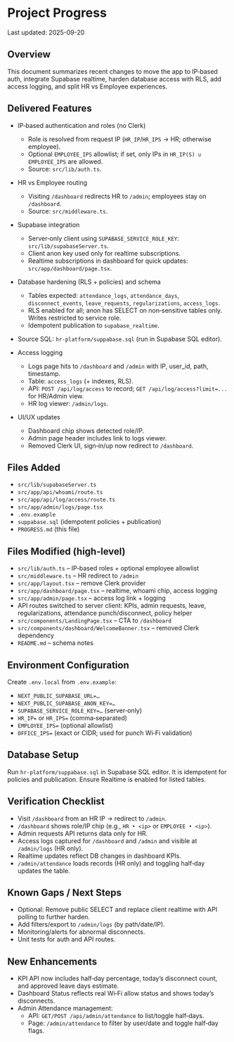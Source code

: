 # Project Progress

Last updated: 2025-09-20

## Overview

This document summarizes recent changes to move the app to IP‑based auth, integrate Supabase realtime, harden database access with RLS, add access logging, and split HR vs Employee experiences.

## Delivered Features

- IP‑based authentication and roles (no Clerk)
  - Role is resolved from request IP (`HR_IP`/`HR_IPS` → HR; otherwise employee).
  - Optional `EMPLOYEE_IPS` allowlist; if set, only IPs in `HR_IP(S) ∪ EMPLOYEE_IPS` are allowed.
  - Source: `src/lib/auth.ts`.

- HR vs Employee routing
  - Visiting `/dashboard` redirects HR to `/admin`; employees stay on `/dashboard`.
  - Source: `src/middleware.ts`.

- Supabase integration
  - Server‑only client using `SUPABASE_SERVICE_ROLE_KEY`: `src/lib/supabaseServer.ts`.
  - Client anon key used only for realtime subscriptions.
  - Realtime subscriptions in dashboard for quick updates: `src/app/dashboard/page.tsx`.

- Database hardening (RLS + policies) and schema
  - Tables expected: `attendance_logs`, `attendance_days`, `disconnect_events`, `leave_requests`, `regularizations`, `access_logs`.
  - RLS enabled for all; anon has SELECT on non‑sensitive tables only. Writes restricted to service role.
  - Idempotent publication to `supabase_realtime`.
- Source SQL: `hr-platform/suppabase.sql` (run in Supabase SQL editor).

- Access logging
  - Logs page hits to `/dashboard` and `/admin` with IP, user_id, path, timestamp.
  - Table: `access_logs` (+ indexes, RLS).
  - API: `POST /api/log/access` to record; `GET /api/log/access?limit=...` for HR/Admin view.
  - HR log viewer: `/admin/logs`.

- UI/UX updates
  - Dashboard chip shows detected role/IP.
  - Admin page header includes link to logs viewer.
  - Removed Clerk UI, sign‑in/up now redirect to `/dashboard`.

## Files Added

- `src/lib/supabaseServer.ts`
- `src/app/api/whoami/route.ts`
- `src/app/api/log/access/route.ts`
- `src/app/admin/logs/page.tsx`
- `.env.example`
- `suppabase.sql` (idempotent policies + publication)
- `PROGRESS.md` (this file)

## Files Modified (high‑level)

- `src/lib/auth.ts` – IP‑based roles + optional employee allowlist
- `src/middleware.ts` – HR redirect to `/admin`
- `src/app/layout.tsx` – remove Clerk provider
- `src/app/dashboard/page.tsx` – realtime, whoami chip, access logging
- `src/app/admin/page.tsx` – access log link + logging
- API routes switched to server client: KPIs, admin requests, leave, regularizations, attendance punch/disconnect, policy helper
- `src/components/LandingPage.tsx` – CTA to `/dashboard`
- `src/components/dashboard/WelcomeBanner.tsx` – removed Clerk dependency
- `README.md` – schema notes

## Environment Configuration

Create `.env.local` from `.env.example`:

- `NEXT_PUBLIC_SUPABASE_URL=…`
- `NEXT_PUBLIC_SUPABASE_ANON_KEY=…`
- `SUPABASE_SERVICE_ROLE_KEY=…` (server‑only)
- `HR_IP=` or `HR_IPS=` (comma‑separated)
- `EMPLOYEE_IPS=` (optional allowlist)
- `OFFICE_IPS=` (exact or CIDR; used for punch Wi‑Fi validation)

## Database Setup

Run `hr-platform/suppabase.sql` in Supabase SQL editor. It is idempotent for policies and publication. Ensure Realtime is enabled for listed tables.

## Verification Checklist

- Visit `/dashboard` from an HR IP → redirect to `/admin`.
- `/dashboard` shows role/IP chip (e.g., `HR • <ip>` or `EMPLOYEE • <ip>`).
- Admin requests API returns data only for HR.
- Access logs captured for `/dashboard` and `/admin` and visible at `/admin/logs` (HR only).
- Realtime updates reflect DB changes in dashboard KPIs.
- `/admin/attendance` loads records (HR only) and toggling half‑day updates the table.

## Known Gaps / Next Steps

- Optional: Remove public SELECT and replace client realtime with API polling to further harden.
- Add filters/export to `/admin/logs` (by path/date/IP).
- Monitoring/alerts for abnormal disconnects.
- Unit tests for auth and API routes.
## New Enhancements

- KPI API now includes half‑day percentage, today’s disconnect count, and approved leave days estimate.
- Dashboard Status reflects real Wi‑Fi allow status and shows today’s disconnects.
- Admin Attendance management:
  - API: `GET/POST /api/admin/attendance` to list/toggle half‑days.
  - Page: `/admin/attendance` to filter by user/date and toggle half‑day flags.
